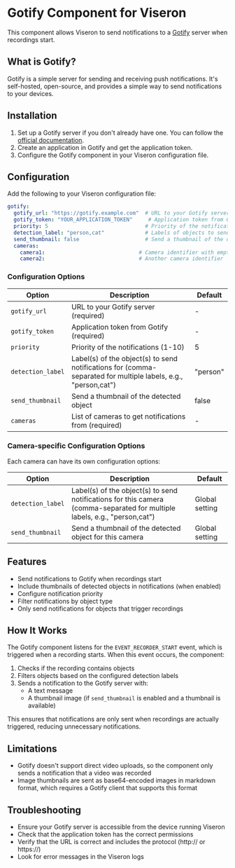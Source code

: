 # Gotify Component for Viseron

This component allows Viseron to send notifications to a [Gotify](https://gotify.net/) server when recordings start.

## What is Gotify?

Gotify is a simple server for sending and receiving push notifications. It's self-hosted, open-source, and provides a simple way to send notifications to your devices.

## Installation

1. Set up a Gotify server if you don't already have one. You can follow the [official documentation](https://gotify.net/docs/install).
2. Create an application in Gotify and get the application token.
3. Configure the Gotify component in your Viseron configuration file.

## Configuration

Add the following to your Viseron configuration file:

```yaml
gotify:
  gotify_url: "https://gotify.example.com"  # URL to your Gotify server
  gotify_token: "YOUR_APPLICATION_TOKEN"     # Application token from Gotify
  priority: 5                               # Priority of the notifications (1-10)
  detection_label: "person,cat"             # Labels of objects to send notifications for
  send_thumbnail: false                     # Send a thumbnail of the detected object
  cameras:
    camera1:                              # Camera identifier with empty config
    camera2:                              # Another camera identifier
```

### Configuration Options

| Option | Description | Default |
|--------|-------------|---------|
| `gotify_url` | URL to your Gotify server (required) | - |
| `gotify_token` | Application token from Gotify (required) | - |
| `priority` | Priority of the notifications (1-10) | 5 |
| `detection_label` | Label(s) of the object(s) to send notifications for (comma-separated for multiple labels, e.g., "person,cat") | "person" |
| `send_thumbnail` | Send a thumbnail of the detected object | false |
| `cameras` | List of cameras to get notifications from (required) | - |

### Camera-specific Configuration Options

Each camera can have its own configuration options:

| Option | Description | Default |
|--------|-------------|---------|
| `detection_label` | Label(s) of the object(s) to send notifications for this camera (comma-separated for multiple labels, e.g., "person,cat") | Global setting |
| `send_thumbnail` | Send a thumbnail of the detected object for this camera | Global setting |

## Features

- Send notifications to Gotify when recordings start
- Include thumbnails of detected objects in notifications (when enabled)
- Configure notification priority
- Filter notifications by object type
- Only send notifications for objects that trigger recordings

## How It Works

The Gotify component listens for the `EVENT_RECORDER_START` event, which is triggered when a recording starts. When this event occurs, the component:

1. Checks if the recording contains objects
2. Filters objects based on the configured detection labels
3. Sends a notification to the Gotify server with:
   - A text message
   - A thumbnail image (if `send_thumbnail` is enabled and a thumbnail is available)

This ensures that notifications are only sent when recordings are actually triggered, reducing unnecessary notifications.

## Limitations

- Gotify doesn't support direct video uploads, so the component only sends a notification that a video was recorded
- Image thumbnails are sent as base64-encoded images in markdown format, which requires a Gotify client that supports this format

## Troubleshooting

- Ensure your Gotify server is accessible from the device running Viseron
- Check that the application token has the correct permissions
- Verify that the URL is correct and includes the protocol (http:// or https://)
- Look for error messages in the Viseron logs
